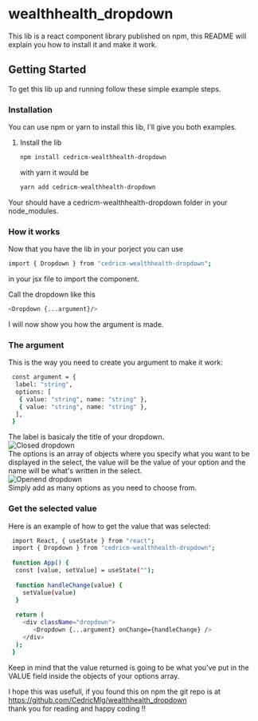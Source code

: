 # wealthhealth_dropdown

This lib is a react component library published on npm, this README will explain you how to install it and make it work.

<!-- GETTING STARTED -->
## Getting Started

To get this lib up and running follow these simple example steps.

### Installation

You can use npm or yarn to install this lib, I'll give you both examples.

1. Install the lib
   ```sh
   npm install cedricm-wealthhealth-dropdown
   ```
   with yarn it would be
   ```sh
   yarn add cedricm-wealthhealth-dropdown
   ```

Your should have a cedricm-wealthhealth-dropdown folder in your node_modules.

### How it works

Now that you have the lib in your porject you can use
   ```sh
   import { Dropdown } from "cedricm-wealthhealth-dropdown";
   ```
in your jsx file to import the component.

Call the dropdown like this
   ```sh
   <Dropdown {...argument}/>
   ```
I will now show you how the argument is made.

### The argument

This is the way you need to create you argument to make it work:
   ```sh
    const argument = {
     label: "string",
     options: [
      { value: "string", name: "string" },
      { value: "string", name: "string" },
     ],
    }
   ```
The label is basicaly the title of your dropdown. <br />
![Closed dropdown](https://github.com/CedricMlg/wealthhealth_dropdown/blob/master/public/closed-dropdown.png) <br />
The options is an array of objects where you specify what you want to be displayed in the select, the value will be the value of your option and the name will be what's written in the select. <br />
![Openend dropdown](https://github.com/CedricMlg/wealthhealth_dropdown/blob/master/public/opened-dropdown.png) <br />
Simply add as many options as you need to choose from.

### Get the selected value

Here is an example of how to get the value that was selected:

   ```sh
    import React, { useState } from "react";
    import { Dropdown } from "cedricm-wealthhealth-dropdown";
    
    function App() {
     const [value, setValue] = useState("");
     
     function handleChange(value) {
       setValue(value)
     }
     
     return (
       <div className="dropdown">
          <Dropdown {...argument} onChange={handleChange} />
       </div>
     );
    }
   ```
Keep in mind that the value returned is going to be what you've put in the VALUE field inside the objects of your options array.


I hope this was usefull, if you found this on npm the git repo is at https://github.com/CedricMlg/wealthhealth_dropdown <br />
thank you for reading and happy coding !!
